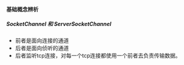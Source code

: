#### 基础概念辨析

##### SocketChannel  和 ServerSocketChannel

- 前者是面向连接的通道
- 后者是面向侦听的通道
- 后者监听tcp连接，对每一个tcp连接都使用一个前者去负责传输数据。











